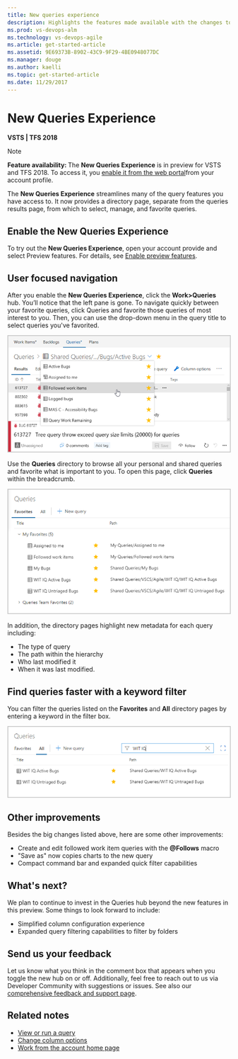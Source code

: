 ```yaml
---
title: New queries experience
description: Highlights the features made available with the changes to the new Queries hub layout
ms.prod: vs-devops-alm
ms.technology: vs-devops-agile 
ms.article: get-started-article 
ms.assetid: 9E69373B-8902-43C9-9F29-4BE0948077DC 
ms.manager: douge
ms.author: kaelli
ms.topic: get-started-article 
ms.date: 11/29/2017  
---
```


# New Queries Experience

**VSTS | TFS 2018**   

>[!NOTE]    
><b>Feature availability: </b>The **New Queries Experience** is in preview for VSTS and TFS 2018. To access it, you [enable it from the web portal](../../collaborate/preview-features.md)from your account profile.

The **New Queries Experience** streamlines many of the query features you have access to. It now provides a directory page, separate from the queries results page,  from which to select, manage, and favorite queries. 

## Enable the New Queries Experience

To try out the **New Queries Experience**, open your account provide and select Preview features. For details, see [Enable  preview features](../../collaborate/preview-features.md).

## User focused navigation
After you enable the **New Queries Experience**, click the  **Work>Queries** hub. You’ll notice that the left pane is gone. To navigate quickly between your favorite queries, click Queries and favorite those queries of most interest to you. Then, you can use the drop-down menu in the query title to select queries you've favorited.

<img src="_img/queries-favorite-picker.png" alt="List of favorite queries to run" style="border: 1px solid #cccccc;"/>

Use the **Queries** directory to browse all your personal and shared queries and favorite what is important to you. To open this page, click **Queries** within the breadcrumb.

<img src="_img/queries-favorites-pivot.png" alt="List of queries separated into personal favorites and team favorites groups" style="border: 1px solid #cccccc;"/>

In addition, the directory pages highlight new metadata for each query including:
* The type of query
* The path within the hierarchy
* Who last modified it
* When it was last modified.

## Find queries faster with a keyword filter
You can filter the queries listed on the **Favorites** and **All** directory pages by entering a keyword in the filter box.

<img src="_img/queries-all-filter.png" alt="List of all queries in the project filtered by WIT IQ criteria" style="border: 1px solid #cccccc;"/>

## Other improvements
Besides the big changes listed above, here are some other improvements:
* Create and edit followed work item queries with the **@Follows** macro
* "Save as" now copies charts to the new query
* Compact command bar and expanded quick filter capabilities

## What's next?
We plan to continue to invest in the Queries hub beyond the new features in this preview. Some things to look forward to include:
* Simplified column configuration experience
* Expanded query filtering capabilities to filter by folders

## Send us your feedback
Let us know what you think in the comment box that appears when you toggle the new hub on or off. Additionally, feel free to reach out to us via Developer Community with suggestions or issues. See also our [comprehensive feedback and support page](../../user-guide/provide-feedback.md).  

## Related notes

- [View or run a query](view-run-query.md)
- [Change column options](https://docs.microsoft.com/en-us/vsts/work/backlogs/set-column-options?toc=/vsts/work/track/toc.json&bc=/vsts/work/track/breadcrumb/toc.json)
- [Work from the account home page](../../user-guide/account-home-pages.md)
